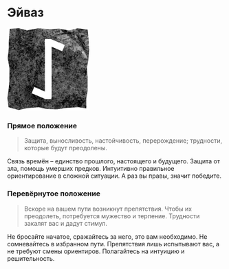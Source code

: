 # Эйваз

![Руна Эйваз](image/13_iwaz.png)

### Прямое положение

>Защита, выносливость, настойчивость, перерождение; трудности, которые будут преодолены.

Связь времён – единство прошлого, настоящего и будущего.  Защита от зла, помощь умерших предков. Интуитивно правильное ориентирование в сложной ситуации. А раз вы правы, значит победите.

### Перевёрнутое положение

>Вскоре на вашем пути возникнут препятствия. Чтобы их преодолеть, потребуется мужество и терпение. Трудности закалят вас и дадут стимул.

Не бросайте начатое, сражайтесь за него, это вам необходимо. Не сомневайтесь в избранном пути. Препятствия лишь испытывают вас, а не требуют смены ориентиров. Полагайтесь на интуицию и решительность.